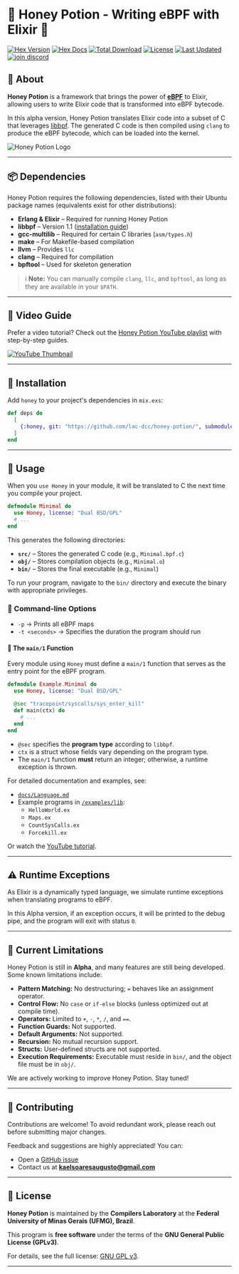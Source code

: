 # 🍯 Honey Potion - Writing eBPF with Elixir 🍯

[![Hex Version](https://img.shields.io/hexpm/v/honey.svg)](https://hex.pm/packages/honey)
[![Hex Docs](https://img.shields.io/badge/hex-docs-lightgreen.svg)](https://hexdocs.pm/honey/)
[![Total Download](https://img.shields.io/hexpm/dt/honey.svg)](https://hex.pm/packages/honey)
[![License](https://img.shields.io/hexpm/l/honey.svg)](https://github.com/lac-dcc/honey-potion/blob/master/LICENSE)
[![Last Updated](https://img.shields.io/github/last-commit/lac-dcc/honey-potion.svg)](https://github.com/lac-dcc/honey-potion/commits/master)
[![join discord](https://badgen.net/badge/discord/Join%20Eigr%20on%20Discord/discord?icon=discord&label&color=blue)]([https://discord.gg/2PcshvfS93](https://discord.gg/uqRmWkJ3eT))

## 🐝 About

**Honey Potion** is a framework that brings the power of **[eBPF](https://ebpf.io/)** to Elixir, allowing users to write Elixir code that is transformed into eBPF bytecode.

In this alpha version, Honey Potion translates Elixir code into a subset of C that leverages [libbpf](https://github.com/libbpf/libbpf). The generated C code is then compiled using `clang` to produce the eBPF bytecode, which can be loaded into the kernel.

![Honey Potion Logo](./assets/honey.png)

---

## 📦 Dependencies

Honey Potion requires the following dependencies, listed with their Ubuntu package names (equivalents exist for other distributions):

- **Erlang & Elixir** – Required for running Honey Potion
- **libbpf** – Version 1.1 ([installation guide](https://www.youtube.com/watch?v=PhHs9u9toTg&list=PL9cmSHf85lF5HzCha020qegkKQ3GpiEBY&index=2))
- **gcc-multilib** – Required for certain C libraries (`asm/types.h`)
- **make** – For Makefile-based compilation
- **llvm** – Provides `llc`
- **clang** – Required for compilation
- **bpftool** – Used for skeleton generation

> ℹ️ **Note:** You can manually compile `clang`, `llc`, and `bpftool`, as long as they are available in your `$PATH`.

---

## 🎥 Video Guide

Prefer a video tutorial? Check out the [Honey Potion YouTube playlist](https://www.youtube.com/playlist?list=PL9cmSHf85lF5HzCha020qegkKQ3GpiEBY) with step-by-step guides.

[![YouTube Thumbnail](./assets/youtube.png)](https://www.youtube.com/playlist?list=PL9cmSHf85lF5HzCha020qegkKQ3GpiEBY)

---

## 🚀 Installation

Add `honey` to your project's dependencies in `mix.exs`:

```elixir
def deps do
  [
    {:honey, git: "https://github.com/lac-dcc/honey-potion/", submodules: true}
  ]
end
```

---

## 📝 Usage

When you `use Honey` in your module, it will be translated to C the next time you compile your project.

```elixir
defmodule Minimal do
  use Honey, license: "Dual BSD/GPL"
  # ...
end
```

This generates the following directories:

- **`src/`** – Stores the generated C code (e.g., `Minimal.bpf.c`)
- **`obj/`** – Stores compilation objects (e.g., `Minimal.o`)
- **`bin/`** – Stores the final executable (e.g., `Minimal`)

To run your program, navigate to the `bin/` directory and execute the binary with appropriate privileges.

### 🔧 Command-line Options

- `-p` → Prints all eBPF maps
- `-t <seconds>` → Specifies the duration the program should run

#### 🎯 The `main/1` Function

Every module using `Honey` must define a `main/1` function that serves as the entry point for the eBPF program.

```elixir
defmodule Example.Minimal do
  use Honey, license: "Dual BSD/GPL"

  @sec "tracepoint/syscalls/sys_enter_kill"
  def main(ctx) do
    # ...
  end
end
```

- `@sec` specifies the **program type** according to `libbpf`.
- `ctx` is a struct whose fields vary depending on the program type.
- The `main/1` function **must** return an integer; otherwise, a runtime exception is thrown.

For detailed documentation and examples, see:

- [`docs/Language.md`](docs/Language.md)
- Example programs in [`/examples/lib`](examples/lib):
  - `HelloWorld.ex`
  - `Maps.ex`
  - `CountSysCalls.ex`
  - `Forcekill.ex`

Or watch the [YouTube tutorial](https://www.youtube.com/watch?v=Wis5e3vLcMg).

---

## ⚠️ Runtime Exceptions

As Elixir is a dynamically typed language, we simulate runtime exceptions when translating programs to eBPF.

In this Alpha version, if an exception occurs, it will be printed to the debug pipe, and the program will exit with status `0`.

---

## 🚧 Current Limitations

Honey Potion is still in **Alpha**, and many features are still being developed. Some known limitations include:

- **Pattern Matching:** No destructuring; `=` behaves like an assignment operator.
- **Control Flow:** No `case` or `if-else` blocks (unless optimized out at compile time).
- **Operators:** Limited to `+`, `-`, `*`, `/`, and `==`.
- **Function Guards:** Not supported.
- **Default Arguments:** Not supported.
- **Recursion:** No mutual recursion support.
- **Structs:** User-defined structs are not supported.
- **Execution Requirements:** Executable must reside in `bin/`, and the object file must be in `obj/`.

We are actively working to improve Honey Potion. Stay tuned!

---

## 🤝 Contributing

Contributions are welcome! To avoid redundant work, please reach out before submitting major changes.

Feedback and suggestions are highly appreciated! You can:

- Open a [GitHub issue](https://github.com/lac-dcc/honey-potion/issues)
- Contact us at **kaelsoaresaugusto@gmail.com**

---

## 📜 License

**Honey Potion** is maintained by the **Compilers Laboratory** at the **Federal University of Minas Gerais (UFMG), Brazil**.

This program is **free software** under the terms of the **GNU General Public License (GPLv3)**.

For details, see the full license: [GNU GPL v3](https://www.gnu.org/licenses/).

---

